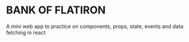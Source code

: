 # BANK OF FLATIRON

A mini web app to practice on components, props, state, events and data fetching in react